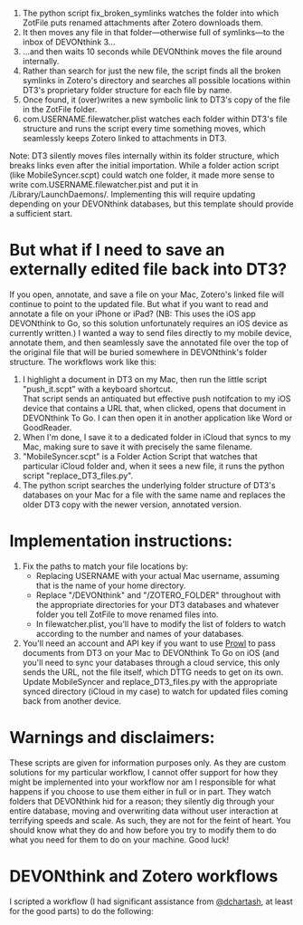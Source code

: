 <ol><li>The python script fix_broken_symlinks watches the folder into which ZotFile puts renamed attachments after Zotero downloads them.</li><li>It then moves any file in that folder&mdash;otherwise full of symlinks&mdash;to the inbox of DEVONthink 3...</li><li>...and then waits 10 seconds while DEVONthink moves the file around internally.</li><li>Rather than search for just the new file, the script finds all the broken symlinks in Zotero's directory and searches all possible locations within DT3's proprietary folder structure for each file by name.</li><li>Once found, it (over)writes a new symbolic link to DT3's copy of the file in the ZotFile folder.</li><li>com.USERNAME.filewatcher.plist watches each folder within DT3's file structure and runs the script every time something moves, which seamlessly keeps Zotero linked to attachments in DT3.</li></ol>Note: DT3 silently moves files internally within its folder structure, which breaks links even after the initial importation. While a folder action script (like MobileSyncer.scpt) could watch one folder, it made more sense to write com.USERNAME.filewatcher.pist and put it in /Library/LaunchDaemons/. Implementing this will require updating depending on your DEVONthink databases, but this template should provide a sufficient start.</p><H1>But what if I need to save an externally edited file back into DT3?</H1><p>If you open, annotate, and save a file on your Mac, Zotero's linked file will continue to point to the updated file. But what if you want to read and annotate a file on your iPhone or iPad? (NB: This uses the iOS app DEVONthink to Go, so this solution unfortunately requires an iOS device as currently written.) I wanted a way to send files directly to my mobile device, annotate them, and then seamlessly save the annotated file over the top of the original file that will be buried somewhere in DEVONthink's folder structure. The workflows work like this:<ol><li>I highlight a document in DT3 on my Mac, then run the little script "push_it.scpt" with a keyboard shortcut.</li>That script sends an antiquated but effective push notifcation to my iOS device that contains a URL that, when clicked, opens that document in DEVONthink To Go. I can then open it in another application like Word or GoodReader.</li><li>When I'm done, I save it to a dedicated folder in iCloud that syncs to my Mac, making sure to save it with precisely the same filename.</li><li>"MobileSyncer.scpt" is a Folder Action Script that watches that particular iCloud folder and, when it sees a new file, it runs the python script "replace_DT3_files.py".</li><li>The python script searches the underlying folder structure of DT3's databases on your Mac for a file with the same name and replaces the older DT3 copy with the newer version, annotated version.</li></ol></p><h1>Implementation instructions:</h1><ol><li>Fix the paths to match your file locations by:<ul><li>Replacing USERNAME with your actual Mac username, assuming that is the name of your home directory.</li><li>Replace "/DEVONthink" and "/ZOTERO_FOLDER" throughout with the appropriate directories for your DT3 databases and whatever folder you tell ZotFile to move renamed files into.</li><li>In filewatcher.plist, you'll have to modify the list of folders to watch according to the number and names of your databases.</ul><li>You'll need an account and API key if you want to use <a href="https://www.prowlapp.com" target="_blank">Prowl</a> to pass documents from DT3 on your Mac to DEVONthink To Go on iOS (and you'll need to sync your databases through a cloud service, this only sends the URL, not the file itself, which DTTG needs to get on its own.</li>Update MobileSyncer and replace_DT3_files.py with the appropriate synced directory (iCloud in my case) to watch for updated files coming back from another device.</li></ol><H1>Warnings and disclaimers:</H1><p>These scripts are given for information purposes only. As they are custom solutions for my particular workflow, I cannot offer support for how they might be implemented into your workflow nor am I responsible for what happens if you choose to use them either in full or in part. They watch folders that DEVONthink hid for a reason; they silently dig through your entire database, moving and overwriting data without user interaction at terrifying speeds and scale. As such, they are not for the feint of heart. You should know what they do and how before you try to modify them to do what you need for them to do on your machine. Good luck!</p>
<h1>DEVONthink and Zotero workflows</h1><p>I scripted a workflow (I had significant assistance from <a href="https://github.com/dchartash" target="_blank">@dchartash</a>, at least for the good parts) to do the following: